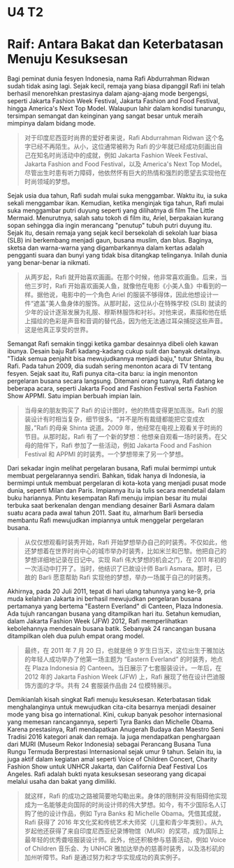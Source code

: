 # U4 T2

# Raif: Antara Bakat dan Keterbatasan Menuju Kesuksesan

Bagi peminat dunia fesyen Indonesia, nama Rafi Abdurrahman Ridwan sudah tidak asing lagi. Sejak kecil, remaja yang biasa dipanggil Rafi ini telah berhasil menorehkan prestasinya dalam ajang-ajang mode bergengsi, seperti Jakarta Fashion Week Festival, Jakarta Fashion and Food Festival, hingga America's Next Top Model. Walaupun lahir dalam kondisi tunarungu, tersimpan semangat dan keinginan yang sangat besar untuk meraih mimpinya dalam bidang mode.

> 对于印度尼西亚时尚界的爱好者来说，Rafi Abdurrahman Ridwan 这个名字已经不再陌生。从小，这位通常被称为 Rafi 的少年就已经成功刻画出自己在知名时尚活动中的成就，例如 Jakarta Fashion Week Festival、Jakarta Fashion and Food Festival，以及 America's Next Top Model。尽管出生时患有听力障碍，他依然怀有巨大的热情和强烈的愿望去实现他在时尚领域的梦想。

Sejak usia dua tahun, Rafi sudah mulai suka menggambar. Waktu itu, ia suka sekali menggambar ikan. Kemudian, ketika menginjak tiga tahun, Rafi mulai suka menggambar putri duyung seperti yang dilihatnya di film The Little Mermaid. Menurutnya, salah satu tokoh di film itu, Ariel, berpakaian kurang sopan sehingga dia ingin merancang "penutup" tubuh putri duyung itu. Sejak itu, desain remaja yang sejak kecil bersekolah di sekolah luar biasa (SLB) ini berkembang menjadi gaun, busana muslim, dan blus. Baginya, sketsa dan warna-warna yang digambarkannya dalam kertas adalah pengganti suara dan bunyi yang tidak bisa ditangkap telinganya. Inilah dunia yang benar-benar ia nikmati.

> 从两岁起，Rafi 就开始喜欢画画。在那个时候，他非常喜欢画鱼。后来，当他三岁时，Rafi 开始喜欢画美人鱼，就像他在电影《小美人鱼》中看到的一样。据他说，电影中的一个角色 Ariel 的服装不够得体，因此他想设计一件“遮盖”美人鱼身体的服饰。从那时起，这位从小在特殊学校 (SLB) 就读的少年的设计逐渐发展为礼服、穆斯林服饰和衬衫。对他来说，素描和他在纸上描绘的色彩是声音和音调的替代品，因为他无法通过耳朵捕捉这些声音。这是他真正享受的世界。

Semangat Rafi semakin tinggi ketika gambar desainnya dibeli oleh kawan ibunya. Desain baju Rafi kadang-kadang cukup sulit dan banyak detailnya. "Tidak semua penjahit bisa mewujudkannya menjadi baju," tutur Shinta, ibu Rafi. Pada tahun 2009, dia sudah sering menonton acara di TV tentang fesyen. Sejak saat itu, Rafi punya cita-cita baru: ia ingin menonton pergelaran busana secara langsung. Ditemani orang tuanya, Rafi datang ke beberapa acara, seperti Jakarta Food and Fashion Festival serta Fashion Show APPMI. Satu impian berbuah impian lain.

> 当母亲的朋友购买了 Rafi 的设计图时，他的热情变得更加高涨。Rafi 的服装设计有时相当复杂，细节很多。“并不是所有裁缝都能把它变成衣服，”Rafi 的母亲 Shinta 说道。2009 年，他经常在电视上观看关于时尚的节目。从那时起，Rafi 有了一个新的梦想：他想亲自观看一场时装秀。在父母的陪伴下，Rafi 参加了一些活动，例如 Jakarta Food and Fashion Festival 和 APPMI 的时装秀。一个梦想带来了另一个梦想。

Dari sekadar ingin melihat pergelaran busana, Rafi mulai bermimpi untuk membuat pergelarannya sendiri. Bahkan, tidak hanya di Indonesia, ia bermimpi untuk membuat pergelaran di kota-kota yang menjadi pusat mode dunia, seperti Milan dan Paris. Impiannya itu ia tulis secara mendetail dalam buku hariannya. Pintu kesempatan Rafi menuju impian besar itu mulai terbuka saat berkenalan dengan mendiang desainer Barli Asmara dalam suatu acara pada awal tahun 2011. Saat itu, almarhum Barli bersedia membantu Rafi mewujudkan impiannya untuk menggelar pergelaran busana.

> 从仅仅想观看时装秀开始，Rafi 开始梦想举办自己的时装秀。不仅如此，他还梦想着在世界时尚中心的城市举办时装秀，比如米兰和巴黎。他把自己的梦想详细地记录在日记中。实现 Rafi 伟大梦想的机会之门，在 2011 年初的一次活动中打开了。当时，他结识了已故设计师 Barli Asmara。那时，已故的 Barli 愿意帮助 Rafi 实现他的梦想，举办一场属于自己的时装秀。

Akhirnya, pada 20 Juli 2011, tepat di hari ulang tahunnya yang ke-9, pria muda kelahiran Jakarta ini berhasil mewujudkan pergelaran busana pertamanya yang bertema "Eastern Everland" di Canteen, Plaza Indonesia. Ada tujuh rancangan busana yang ditampilkan hari itu. Setahun kemudian, dalam Jakarta Fashion Week (JFW) 2012, Rafi memperlihatkan kebolehannya mendesain busana batik. Sebanyak 24 rancangan busana ditampilkan oleh dua puluh empat orang model.

> 最终，在 2011 年 7 月 20 日，也就是他 9 岁生日当天，这位出生于雅加达的年轻人成功举办了他第一场主题为 “Eastern Everland” 的时装秀，地点在 Plaza Indonesia 的 Canteen。当日展示了七套服装设计。一年后，在 2012 年的 Jakarta Fashion Week (JFW) 上，Rafi 展现了他在设计巴迪服饰方面的才华。共有 24 套服装作品由 24 位模特展示。

Demikianlah kisah singkat Rafi menuju kesuksesan. Keterbatasan tidak menghalanginya untuk mewujudkan cita-cita besarnya menjadi desainer mode yang bisa go international. Kini, cukup banyak pesohor internasional yang memesan rancangannya, seperti Tyra Banks dan Michelle Obama. Karena prestasinya, Rafi mendapatkan Anugerah Budaya dan Maestro Seni Tradisi 2016 kategori anak dan remaja. Ia juga mendapatkan penghargaan dari MURI (Museum Rekor Indonesia) sebagai Perancang Busana Tuna Rungu Termuda Berprestasi Internasional sejak umur 9 tahun. Selain itu, ia juga aktif dalam kegiatan amal seperti Voice of Children Concert, Charity Fashion Show untuk UNHCR Jakarta, dan California Deaf Festival Los Angeles. Rafi adalah bukti nyata kesuksesan seseorang yang dicapai melalui usaha dan bakat yang dimiliki.

> 就这样，Rafi 的成功之路被简要地勾勒出来。身体的限制并没有阻碍他实现成为一名能够走向国际的时尚设计师的伟大梦想。如今，有不少国际名人订购了他的设计作品，例如 Tyra Banks 和 Michelle Obama。凭借其成就，Rafi 获得了 2016 年文化奖和传统艺术大师奖（儿童和青少年类别）。从九岁起他还获得了来自印度尼西亚纪录博物馆（MURI）的奖项，成为国际上最年轻的优秀聋哑服装设计师。此外，他还积极参与慈善活动，例如 Voice of Children 音乐会、为 UNHCR 雅加达举办的慈善时装秀，以及洛杉矶的加州听障节。Rafi 是通过努力和才华实现成功的真实例子。
